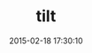 ---
layout: post
title:  "tilt"
repo:   "rtomayko/tilt"
date:   2015-02-18 17:30:10
gemurl: http://github.com/rtomayko/tilt/
---